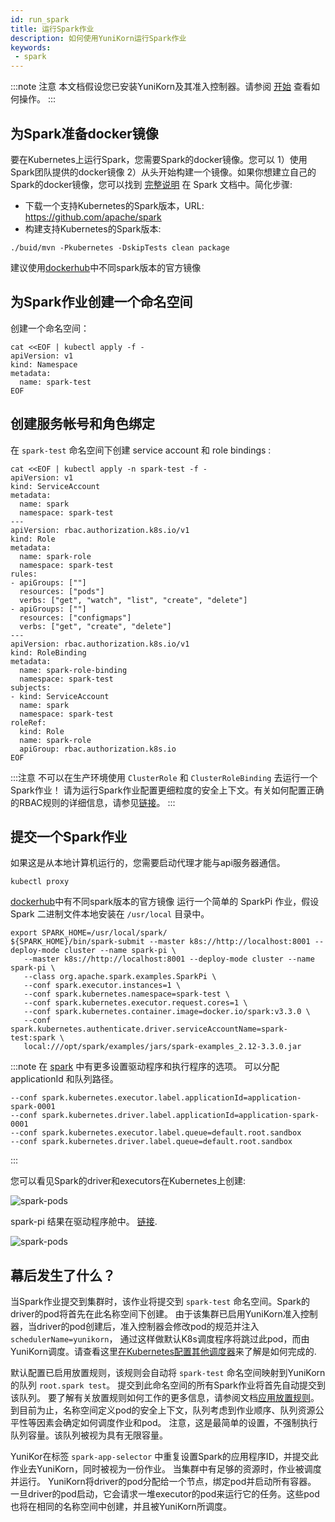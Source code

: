 ```yaml
---
id: run_spark
title: 运行Spark作业
description: 如何使用YuniKorn运行Spark作业
keywords:
 - spark
---
```


<!--
Licensed to the Apache Software Foundation (ASF) under one
or more contributor license agreements.  See the NOTICE file
distributed with this work for additional information
regarding copyright ownership.  The ASF licenses this file
to you under the Apache License, Version 2.0 (the
"License"); you may not use this file except in compliance
with the License.  You may obtain a copy of the License at

  http://www.apache.org/licenses/LICENSE-2.0

Unless required by applicable law or agreed to in writing,
software distributed under the License is distributed on an
"AS IS" BASIS, WITHOUT WARRANTIES OR CONDITIONS OF ANY
KIND, either express or implied.  See the License for the
specific language governing permissions and limitations
under the License.
-->

:::note 注意
本文档假设您已安装YuniKorn及其准入控制器。请参阅 [开始](../../get_started/get_started.md) 查看如何操作。
:::

## 为Spark准备docker镜像

要在Kubernetes上运行Spark，您需要Spark的docker镜像。您可以
1）使用Spark团队提供的docker镜像
2）从头开始构建一个镜像。如果你想建立自己的Spark的docker镜像，您可以找到 [完整说明](https://spark.apache.org/docs/latest/building-spark.html)
在 Spark 文档中。简化步骤:
* 下载一个支持Kubernetes的Spark版本，URL: https://github.com/apache/spark
* 构建支持Kubernetes的Spark版本:
```shell script
./buid/mvn -Pkubernetes -DskipTests clean package
```
建议使用[dockerhub](https://hub.docker.com/r/apache/spark/tags)中不同spark版本的官方镜像

## 为Spark作业创建一个命名空间

创建一个命名空间：

```shell script
cat <<EOF | kubectl apply -f -
apiVersion: v1
kind: Namespace
metadata:
  name: spark-test
EOF
```

## 创建服务帐号和角色绑定

在 `spark-test` 命名空间下创建 service account 和 role bindings :

```shell script
cat <<EOF | kubectl apply -n spark-test -f -
apiVersion: v1
kind: ServiceAccount
metadata:
  name: spark
  namespace: spark-test
---
apiVersion: rbac.authorization.k8s.io/v1
kind: Role
metadata:
  name: spark-role
  namespace: spark-test
rules:
- apiGroups: [""]
  resources: ["pods"]
  verbs: ["get", "watch", "list", "create", "delete"]
- apiGroups: [""]
  resources: ["configmaps"]
  verbs: ["get", "create", "delete"]
---
apiVersion: rbac.authorization.k8s.io/v1
kind: RoleBinding
metadata:
  name: spark-role-binding
  namespace: spark-test
subjects:
- kind: ServiceAccount
  name: spark
  namespace: spark-test
roleRef:
  kind: Role
  name: spark-role
  apiGroup: rbac.authorization.k8s.io
EOF
```

:::注意
不可以在生产环境使用 `ClusterRole` 和 `ClusterRoleBinding` 去运行一个Spark作业！
请为运行Spark作业配置更细粒度的安全上下文。有关如何配置正确的RBAC规则的详细信息，请参见[链接](https://kubernetes.io/docs/reference/access-authn-authz/rbac/)。
:::

## 提交一个Spark作业

如果这是从本地计算机运行的，您需要启动代理才能与api服务器通信。
```shell script
kubectl proxy
```

[dockerhub](https://hub.docker.com/r/apache/spark/tags)中有不同spark版本的官方镜像
运行一个简单的 SparkPi 作业，假设 Spark 二进制文件本地安装在 `/usr/local` 目录中。
```shell script
export SPARK_HOME=/usr/local/spark/
${SPARK_HOME}/bin/spark-submit --master k8s://http://localhost:8001 --deploy-mode cluster --name spark-pi \
   --master k8s://http://localhost:8001 --deploy-mode cluster --name spark-pi \
   --class org.apache.spark.examples.SparkPi \
   --conf spark.executor.instances=1 \
   --conf spark.kubernetes.namespace=spark-test \
   --conf spark.kubernetes.executor.request.cores=1 \
   --conf spark.kubernetes.container.image=docker.io/spark:v3.3.0 \
   --conf spark.kubernetes.authenticate.driver.serviceAccountName=spark-test:spark \
   local:///opt/spark/examples/jars/spark-examples_2.12-3.3.0.jar
```
:::note
在 [spark](https://spark.apache.org/docs/latest/running-on-kubernetes.html#configuration) 中有更多设置驱动程序和执行程序的选项。
可以分配 applicationId 和队列路径。
```
--conf spark.kubernetes.executor.label.applicationId=application-spark-0001
--conf spark.kubernetes.driver.label.applicationId=application-spark-0001
--conf spark.kubernetes.executor.label.queue=default.root.sandbox
--conf spark.kubernetes.driver.label.queue=default.root.sandbox
```
:::

您可以看见Spark的driver和executors在Kubernetes上创建:

![spark-pods](./../../assets/RunningSparkOnK8s.png)

spark-pi 结果在驱动程序舱中。
[链接](../../get_started/get_started.md#访问-web-ui).

![spark-pods](./../../assets/sparkResult.png)

## 幕后发生了什么？

当Spark作业提交到集群时，该作业将提交到 `spark-test` 命名空间。Spark的driver的pod将首先在此名称空间下创建。
由于该集群已启用YuniKorn准入控制器，当driver的pod创建后，准入控制器会修改pod的规范并注入 `schedulerName=yunikorn`，
通过这样做默认K8s调度程序将跳过此pod，而由YuniKorn调度。请查看这里[在Kubernetes配置其他调度器](https://kubernetes.io/docs/tasks/extend-kubernetes/configure-multiple-schedulers/)来了解是如何完成的.

默认配置已启用放置规则，该规则会自动将 `spark-test` 命名空间映射到YuniKorn的队列 `root.spark test`。
提交到此命名空间的所有Spark作业将首先自动提交到该队列。
要了解有关放置规则如何工作的更多信息，请参阅文档[应用放置规则](user_guide/placement_rules.md)。
到目前为止，名称空间定义pod的安全上下文，队列考虑到作业顺序、队列资源公平性等因素会确定如何调度作业和pod。
注意，这是最简单的设置，不强制执行队列容量。该队列被视为具有无限容量。

YuniKor在标签 `spark-app-selector` 中重复设置Spark的应用程序ID，并提交此作业去YuniKorn，同时被视为一份作业。
当集群中有足够的资源时，作业被调度并运行。
YuniKorn将driver的pod分配给一个节点，绑定pod并启动所有容器。
一旦driver的pod启动，它会请求一堆executor的pod来运行它的任务。这些pod也将在相同的名称空间中创建，并且被YuniKorn所调度。
